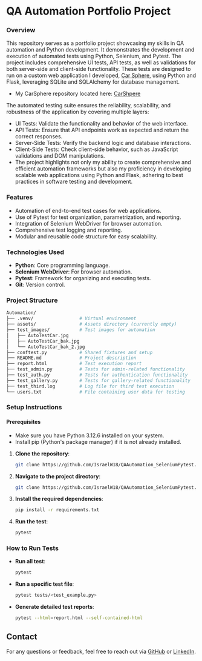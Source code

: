 # QA Automation Portfolio Project

### Overview
This repository serves as a portfolio project showcasing my skills in QA automation and Python development. It demonstrates the development and execution of automated tests using Python, Selenium, and Pytest. The project includes comprehensive UI tests, API tests, as well as validations for both server-side and client-side functionality. These tests are designed to run on a custom web application I developed, [Car Sphere](https://carsphere.onrender.com/), using Python and Flask, leveraging SQLite and SQLAlchemy for database management.
- My CarSphere repository located here: [CarShpere](https://github.com/IsraelW18/CarSphere.git)

The automated testing suite ensures the reliability, scalability, and robustness of the application by covering multiple layers:
- UI Tests: Validate the functionality and behavior of the web interface.
- API Tests: Ensure that API endpoints work as expected and return the correct responses.
- Server-Side Tests: Verify the backend logic and database interactions.
- Client-Side Tests: Check client-side behavior, such as JavaScript validations and DOM manipulations.
- The project highlights not only my ability to create comprehensive and efficient automation frameworks but also my proficiency in developing scalable web applications using Python and Flask, adhering to best practices in software testing and development.

### Features
- Automation of end-to-end test cases for web applications.
- Use of Pytest for test organization, parametrization, and reporting.
- Integration of Selenium WebDriver for browser automation.
- Comprehensive test logging and reporting.
- Modular and reusable code structure for easy scalability.

### Technologies Used
- **Python**: Core programming language.
- **Selenium WebDriver**: For browser automation.
- **Pytest**: Framework for organizing and executing tests.
- **Git**: Version control.

### Project Structure
```bash
Automation/
├── .venv/                 # Virtual environment
├── assets/                # Assets directory (currently empty)
├── test_images/           # Test images for automation
│   ├── AutoTestCar.jpg
│   ├── AutoTestCar_bak.jpg
│   └── AutoTestCar_bak_2.jpg
├── conftest.py            # Shared fixtures and setup
├── README.md              # Project description
├── report.html            # Test execution report
├── test_admin.py          # Tests for admin-related functionality
├── test_auth.py           # Tests for authentication functionality
├── test_gallery.py        # Tests for gallery-related functionality
├── test_third.log         # Log file for third test execution
└── users.txt              # File containing user data for testing
```

### Setup Instructions

#### Prerequisites
- Make sure you have Python 3.12.6 installed on your system.
- Install pip (Python's package manager) if it is not already installed.

1. **Clone the repository**:
   ```bash
   git clone https://github.com/IsraelW18/QAAutomation_SeleniumPytest.git

2. **Navigate to the project directory**:
   ```bash
   git clone https://github.com/IsraelW18/QAAutomation_SeleniumPytest.git
   
3. **Install the required dependencies**:
   ```bash
   pip install -r requirements.txt

4. **Run the test**:
   ```bash
   pytest

### How to Run Tests
*  **Run all test**:
   ```bash
   pytest

*  **Run a specific test file**:
   ```bash
   pytest tests/<test_example.py>

*  **Generate detailed test reports**:
   ```bash
   pytest --html=report.html --self-contained-html

## Contact
For any questions or feedback, feel free to reach out via [GitHub](https://github.com/IsraelW18) or [LinkedIn](https://www.linkedin.com/in/israel-wasserman/).